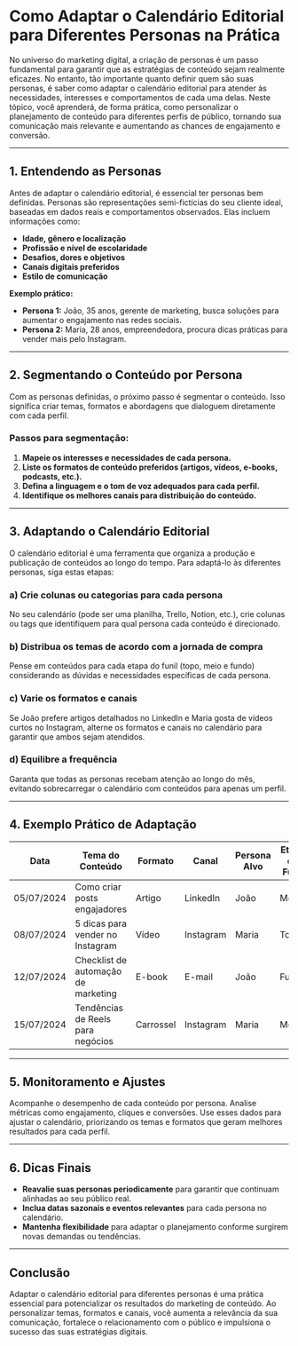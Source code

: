# Como Adaptar o Calendário Editorial para Diferentes Personas na Prática

No universo do marketing digital, a criação de personas é um passo fundamental para garantir que as estratégias de conteúdo sejam realmente eficazes. No entanto, tão importante quanto definir quem são suas personas, é saber como adaptar o calendário editorial para atender às necessidades, interesses e comportamentos de cada uma delas. Neste tópico, você aprenderá, de forma prática, como personalizar o planejamento de conteúdo para diferentes perfis de público, tornando sua comunicação mais relevante e aumentando as chances de engajamento e conversão.

---

## 1. Entendendo as Personas

Antes de adaptar o calendário editorial, é essencial ter personas bem definidas. Personas são representações semi-fictícias do seu cliente ideal, baseadas em dados reais e comportamentos observados. Elas incluem informações como:

- **Idade, gênero e localização**
- **Profissão e nível de escolaridade**
- **Desafios, dores e objetivos**
- **Canais digitais preferidos**
- **Estilo de comunicação**

**Exemplo prático:**

- **Persona 1:** João, 35 anos, gerente de marketing, busca soluções para aumentar o engajamento nas redes sociais.
- **Persona 2:** Maria, 28 anos, empreendedora, procura dicas práticas para vender mais pelo Instagram.

---

## 2. Segmentando o Conteúdo por Persona

Com as personas definidas, o próximo passo é segmentar o conteúdo. Isso significa criar temas, formatos e abordagens que dialoguem diretamente com cada perfil.

### Passos para segmentação:

1. **Mapeie os interesses e necessidades de cada persona.**
2. **Liste os formatos de conteúdo preferidos (artigos, vídeos, e-books, podcasts, etc.).**
3. **Defina a linguagem e o tom de voz adequados para cada perfil.**
4. **Identifique os melhores canais para distribuição do conteúdo.**

---

## 3. Adaptando o Calendário Editorial

O calendário editorial é uma ferramenta que organiza a produção e publicação de conteúdos ao longo do tempo. Para adaptá-lo às diferentes personas, siga estas etapas:

### a) Crie colunas ou categorias para cada persona

No seu calendário (pode ser uma planilha, Trello, Notion, etc.), crie colunas ou tags que identifiquem para qual persona cada conteúdo é direcionado.

### b) Distribua os temas de acordo com a jornada de compra

Pense em conteúdos para cada etapa do funil (topo, meio e fundo) considerando as dúvidas e necessidades específicas de cada persona.

### c) Varie os formatos e canais

Se João prefere artigos detalhados no LinkedIn e Maria gosta de vídeos curtos no Instagram, alterne os formatos e canais no calendário para garantir que ambos sejam atendidos.

### d) Equilibre a frequência

Garanta que todas as personas recebam atenção ao longo do mês, evitando sobrecarregar o calendário com conteúdos para apenas um perfil.

---

## 4. Exemplo Prático de Adaptação

| Data       | Tema do Conteúdo                  | Formato   | Canal         | Persona Alvo | Etapa do Funil |
|------------|-----------------------------------|-----------|---------------|--------------|---------------|
| 05/07/2024 | Como criar posts engajadores      | Artigo    | LinkedIn      | João         | Meio          |
| 08/07/2024 | 5 dicas para vender no Instagram  | Vídeo     | Instagram     | Maria        | Topo          |
| 12/07/2024 | Checklist de automação de marketing| E-book   | E-mail        | João         | Fundo         |
| 15/07/2024 | Tendências de Reels para negócios | Carrossel | Instagram     | Maria        | Meio          |

---

## 5. Monitoramento e Ajustes

Acompanhe o desempenho de cada conteúdo por persona. Analise métricas como engajamento, cliques e conversões. Use esses dados para ajustar o calendário, priorizando os temas e formatos que geram melhores resultados para cada perfil.

---

## 6. Dicas Finais

- **Reavalie suas personas periodicamente** para garantir que continuam alinhadas ao seu público real.
- **Inclua datas sazonais e eventos relevantes** para cada persona no calendário.
- **Mantenha flexibilidade** para adaptar o planejamento conforme surgirem novas demandas ou tendências.

---

## Conclusão

Adaptar o calendário editorial para diferentes personas é uma prática essencial para potencializar os resultados do marketing de conteúdo. Ao personalizar temas, formatos e canais, você aumenta a relevância da sua comunicação, fortalece o relacionamento com o público e impulsiona o sucesso das suas estratégias digitais.